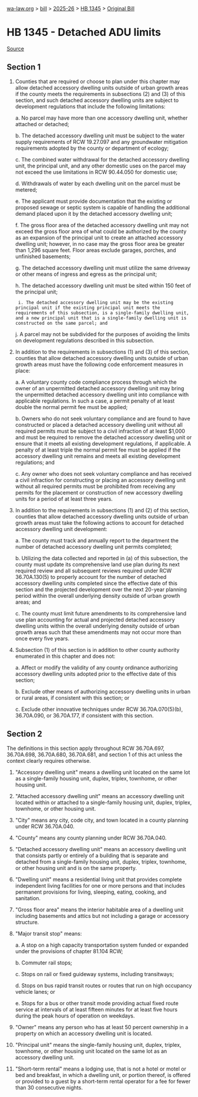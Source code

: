[wa-law.org](/) > [bill](/bill/) > [2025-26](/bill/2025-26/) > [HB 1345](/bill/2025-26/hb/1345/) > [Original Bill](/bill/2025-26/hb/1345/1/)

# HB 1345 - Detached ADU limits

[Source](http://lawfilesext.leg.wa.gov/biennium/2025-26/Pdf/Bills/House%20Bills/1345.pdf)

## Section 1
1. Counties that are required or choose to plan under this chapter may allow detached accessory dwelling units outside of urban growth areas if the county meets the requirements in subsections (2) and (3) of this section, and such detached accessory dwelling units are subject to development regulations that include the following limitations:

    a. No parcel may have more than one accessory dwelling unit, whether attached or detached;

    b. The detached accessory dwelling unit must be subject to the water supply requirements of RCW 19.27.097 and any groundwater mitigation requirements adopted by the county or department of ecology;

    c. The combined water withdrawal for the detached accessory dwelling unit, the principal unit, and any other domestic uses on the parcel may not exceed the use limitations in RCW 90.44.050 for domestic use;

    d. Withdrawals of water by each dwelling unit on the parcel must be metered;

    e. The applicant must provide documentation that the existing or proposed sewage or septic system is capable of handling the additional demand placed upon it by the detached accessory dwelling unit;

    f. The gross floor area of the detached accessory dwelling unit may not exceed the gross floor area of what could be authorized by the county as an expansion of the principal unit to create an attached accessory dwelling unit; however, in no case may the gross floor area be greater than 1,296 square feet. Floor areas exclude garages, porches, and unfinished basements;

    g. The detached accessory dwelling unit must utilize the same driveway or other means of ingress and egress as the principal unit;

    h. The detached accessory dwelling unit must be sited within 150 feet of the principal unit;

        i. The detached accessory dwelling unit may be the existing principal unit if the existing principal unit meets the requirements of this subsection, is a single-family dwelling unit, and a new principal unit that is a single-family dwelling unit is constructed on the same parcel; and

    j. A parcel may not be subdivided for the purposes of avoiding the limits on development regulations described in this subsection.

2. In addition to the requirements in subsections (1) and (3) of this section, counties that allow detached accessory dwelling units outside of urban growth areas must have the following code enforcement measures in place:

    a. A voluntary county code compliance process through which the owner of an unpermitted detached accessory dwelling unit may bring the unpermitted detached accessory dwelling unit into compliance with applicable regulations. In such a case, a permit penalty of at least double the normal permit fee must be applied;

    b. Owners who do not seek voluntary compliance and are found to have constructed or placed a detached accessory dwelling unit without all required permits must be subject to a civil infraction of at least $1,000 and must be required to remove the detached accessory dwelling unit or ensure that it meets all existing development regulations, if applicable. A penalty of at least triple the normal permit fee must be applied if the accessory dwelling unit remains and meets all existing development regulations; and

    c. Any owner who does not seek voluntary compliance and has received a civil infraction for constructing or placing an accessory dwelling unit without all required permits must be prohibited from receiving any permits for the placement or construction of new accessory dwelling units for a period of at least three years.

3. In addition to the requirements in subsections (1) and (2) of this section, counties that allow detached accessory dwelling units outside of urban growth areas must take the following actions to account for detached accessory dwelling unit development:

    a. The county must track and annually report to the department the number of detached accessory dwelling unit permits completed;

    b. Utilizing the data collected and reported in (a) of this subsection, the county must update its comprehensive land use plan during its next required review and all subsequent reviews required under RCW 36.70A.130(5) to properly account for the number of detached accessory dwelling units completed since the effective date of this section and the projected development over the next 20-year planning period within the overall underlying density outside of urban growth areas; and

    c. The county must limit future amendments to its comprehensive land use plan accounting for actual and projected detached accessory dwelling units within the overall underlying density outside of urban growth areas such that these amendments may not occur more than once every five years.

4. Subsection (1) of this section is in addition to other county authority enumerated in this chapter and does not:

    a. Affect or modify the validity of any county ordinance authorizing accessory dwelling units adopted prior to the effective date of this section;

    b. Exclude other means of authorizing accessory dwelling units in urban or rural areas, if consistent with this section; or

    c. Exclude other innovative techniques under RCW 36.70A.070(5)(b), 36.70A.090, or 36.70A.177, if consistent with this section.

## Section 2
The definitions in this section apply throughout RCW 36.70A.697, 36.70A.698, 36.70A.680,  36.70A.681, and section 1 of this act unless the context clearly requires otherwise.

1. "Accessory dwelling unit" means a dwelling unit located on the same lot as a single-family housing unit, duplex, triplex, townhome, or other housing unit.

2. "Attached accessory dwelling unit" means an accessory dwelling unit located within or attached to a single-family housing unit, duplex, triplex, townhome, or other housing unit.

3. "City" means any city, code city, and town located in a county planning under RCW 36.70A.040.

4. "County" means any county planning under RCW 36.70A.040.

5. "Detached accessory dwelling unit" means an accessory dwelling unit that consists partly or entirely of a building that is separate and detached from a single-family housing unit, duplex, triplex, townhome, or other housing unit and is on the same property.

6. "Dwelling unit" means a residential living unit that provides complete independent living facilities for one or more persons and that includes permanent provisions for living, sleeping, eating, cooking, and sanitation.

7. "Gross floor area" means the interior habitable area of a dwelling unit including basements and attics but not including a garage or accessory structure.

8. "Major transit stop" means:

    a. A stop on a high capacity transportation system funded or expanded under the provisions of chapter 81.104 RCW;

    b. Commuter rail stops;

    c. Stops on rail or fixed guideway systems, including transitways;

    d. Stops on bus rapid transit routes or routes that run on high occupancy vehicle lanes; or

    e. Stops for a bus or other transit mode providing actual fixed route service at intervals of at least fifteen minutes for at least five hours during the peak hours of operation on weekdays.

9. "Owner" means any person who has at least 50 percent ownership in a property on which an accessory dwelling unit is located.

10. "Principal unit" means the single-family housing unit, duplex, triplex, townhome, or other housing unit located on the same lot as an accessory dwelling unit.

11. "Short-term rental" means a lodging use, that is not a hotel or motel or bed and breakfast, in which a dwelling unit, or portion thereof, is offered or provided to a guest by a short-term rental operator for a fee for fewer than 30 consecutive nights.
